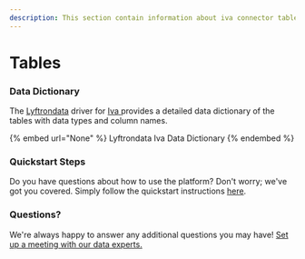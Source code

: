 ```yaml
---
description: This section contain information about iva connector tables information
---
```


# Tables

### Data Dictionary

The [Lyftrondata](https://www.lyftrondata.com/) driver for [Iva](None/)[ ](https://www.lyftrondata.com/integration/iva/)provides a detailed data dictionary of the tables with data types and column names.

{% embed url="None" %}
Lyftrondata Iva Data Dictionary
{% endembed %}

### Quickstart Steps

Do you have questions about how to use the platform? Don't worry; we've got you covered. Simply follow the quickstart instructions [here](../README.md).

### Questions? <a href="#questions" id="questions"></a>

We're always happy to answer any additional questions you may have! [Set up a meeting with our data experts.](https://www.lyftrondata.com/book-a-meeting/)

